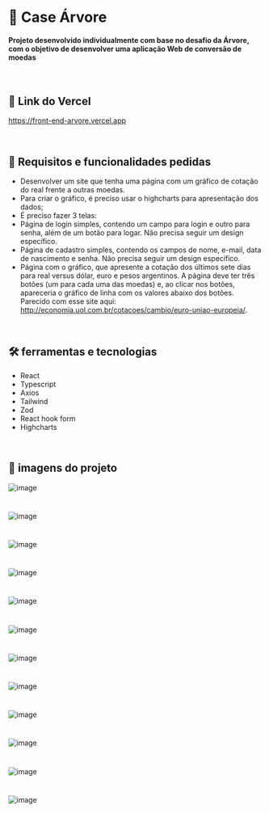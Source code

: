 # 🌳 Case Árvore

<h4>Projeto desenvolvido individualmente com base no desafio da Árvore, com o objetivo de desenvolver uma aplicação Web de conversão de moedas<h4/>

<br/>  

## 📌 Link do Vercel

https://front-end-arvore.vercel.app

<br/>  

## 🔰 Requisitos e funcionalidades pedidas

* Desenvolver um site que tenha uma página com um gráfico de cotação do real frente a outras moedas.
* Para criar o gráfico, é preciso usar o highcharts para apresentação dos dados;
* É preciso fazer 3 telas: 
* Página de login simples, contendo um campo para login e outro para senha, além de um botão para logar. Não precisa seguir um design específico.
* Página de cadastro simples, contendo os campos de nome, e-mail, data de nascimento e senha. Não precisa seguir um design específico.
* Página com o gráfico, que apresente a cotação dos últimos sete dias para real versus dólar, euro e pesos argentinos. A página deve ter três botões (um para cada uma das moedas) e, ao clicar nos botões, apareceria o gráfico de linha com os valores abaixo dos botões. Parecido com esse site aqui: http://economia.uol.com.br/cotacoes/cambio/euro-uniao-europeia/.

<br/> 


## 🛠 ferramentas e tecnologias

* React
* Typescript
* Axios
* Tailwind
* Zod
* React hook form
* Highcharts

<br/>  



##  📸 imagens do projeto

![image](https://github.com/user-attachments/assets/ebde8f04-20b6-43dd-b0bf-8d983eb376ac)

#

![image](https://github.com/user-attachments/assets/ef937a59-8ac3-456c-af3e-f0d3dcc07728)

#

![image](https://github.com/user-attachments/assets/ce11af64-ca74-44ac-88a3-516e05a334c3)

#

![image](https://github.com/user-attachments/assets/485c3e7a-0d7e-4eca-896c-6c0ea64c6202)

#

![image](https://github.com/user-attachments/assets/b25aa5cc-ffce-4f4e-860c-8e90c727f19f)

#

![image](https://github.com/user-attachments/assets/7b73e7f3-8b93-425b-9291-bbda9e5d9a62)

#

![image](https://github.com/user-attachments/assets/5be9f812-ce90-4d1b-93c5-fa784a824c0f)


#

![image](https://github.com/user-attachments/assets/54472a19-17c0-4367-a555-5500fe43b840)


#

![image](https://github.com/user-attachments/assets/c1da19c3-adc8-452c-906c-8524a68c5c98)


#

![image](https://github.com/user-attachments/assets/265cf9d1-9cd0-48ec-8620-d02eb4a740fe)

#

![image](https://github.com/user-attachments/assets/2f5dc150-3902-4310-9560-be7216efdc3e)


#

![image](https://github.com/user-attachments/assets/b92341af-cca9-41f8-b35b-1420a404aa09)

